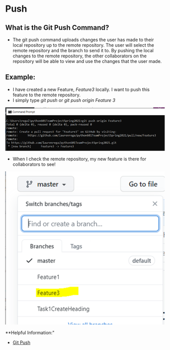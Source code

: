 # Push
## What is the Git Push Command?

- The git push command uploads changes the user has made to their local repository up to the remote repository. The user will select the remote repository and the branch to send it to. By pushing the local changes to the remote repository, the other collaborators on the repository will  be able to view and use the changes that the user made.

## Example:
- I have created a new Feature, *Feature3* locally. I want to push this feature to the remote repository. 	
- I simply type *git push <remote branch> <my local branch>* or *git push origin Feature 3*
 
 ![Push1](/Push1.png)
 
-	When I check the remote repository, my new feature is there  for collaborators to see!

![Push2](/Push2.png)
  
**Helpful Information:"
- [Git Push](https://www.atlassian.com/git/tutorials/syncing/git-push)

